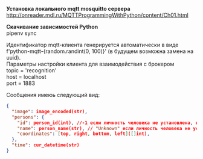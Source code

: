 **Установка локального mqtt mosquitto сервера**
http://onreader.mdl.ru/MQTTProgrammingWithPython/content/Ch01.html

**Скачивание зависимостей Python** <br>
pipenv sync

Идентификатор mqtt-клиента генерируется автоматически в виде f'python-mqtt-{random.randint(0, 100)}' (в будущем возможна замена на uuid). </br>
Параметры настройки клиента для взаимодействия с брокером </br>
topic = 'recognition' </br>
host = localhost </br>
port = 1883 </br>

Сообщения имеюь следующий вид:
```json
{
  "image": image_encoded(str),
  "persons": {
    "id": person_id(int), //-1 если личность человека не установлена, иначе uuid4
    "name": person_name(str), // "Unknown" если личность человека не установлена
    "coordinates": [top, right, bottom, left]([]int),
  },
  "time": cur_datetime(str)
}
```
